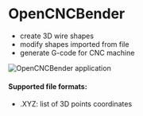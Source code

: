 # OpenCNCBender

- create 3D wire shapes
- modify shapes imported from file
- generate G-code for CNC machine

![OpenCNCBender application](https://github.com/Piec10/OpenCNCBender/blob/master/images/Screenshot_20211113_224505.png)



#### Supported file formats:
- .XYZ: list of 3D points coordinates
